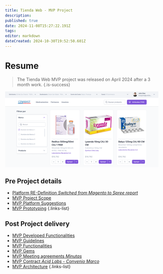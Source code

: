 ```yaml
---
title: Tienda Web - MVP Project
description: 
published: true
date: 2024-11-08T15:27:22.191Z
tags: 
editor: markdown
dateCreated: 2024-10-30T19:52:50.601Z
---
```


# Resume
> The Tienda Web MVP project was released on April 2024 after a 3 month work.
{.is-success}

![2023-11-23_17-16.png](/images/images/2023-11-23_17-16.png)

## Pre Project details

- [Platform RE-Definition *Switched from Magento to Spree report*](definicion-de-plataforma-base)
- [MVP Project Scope](alcance-tienda-cenabast)
- [MVP Platform Suggestions](spree-base-suggestion)
- [MVP Prototyping](draft-wireframes-prototyping)
{.links-list}


## Post Project delivery


- [MVP Developed Functionalities](development-functionalities)
- [MVP Guidelines](development-guidelines)
- [MVP Functionalities](functionalities)
- [MVP Gems](gems)
- [MVP Meeting agreements *Minutas*](minutas)
- [MVP Contract *Acid Labs - Convenio Marco*](mvp1-contract)
- [MVP Architecture](mvp-architecture)
{.links-list}